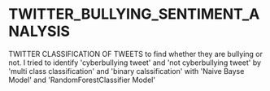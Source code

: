 # TWITTER_BULLYING_SENTIMENT_ANALYSIS
TWITTER CLASSIFICATION OF TWEETS to find whether they are bullying or not. I tried to identify 'cyberbullying tweet' and 'not cyberbullying tweet' by 'multi class classification' and 'binary calssification' with 'Naive Bayse Model' and 'RandomForestClassifier Model'

